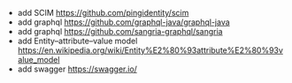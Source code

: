 
* add SCIM https://github.com/pingidentity/scim
* add graphql https://github.com/graphql-java/graphql-java
* add graphql https://github.com/sangria-graphql/sangria
* add Entity–attribute–value model https://en.wikipedia.org/wiki/Entity%E2%80%93attribute%E2%80%93value_model
* add swagger https://swagger.io/

